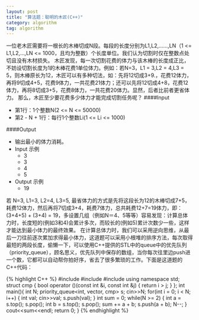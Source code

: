 ```yaml
---
layout: post
title: "算法题：聪明的木匠(C++)"
category: algorithm
tag: algorithm
---
```


一位老木匠需要将一根长的木棒切成N段。每段的长度分别为L1,L2,......,LN（1 <= L1,L2,…,LN <= 1000，且均为整数）个长度单位。我们认为切割时仅在整数点处切且没有木材损失。
木匠发现，每一次切割花费的体力与该木棒的长度成正比，不妨设切割长度为1的木棒花费1单位体力。例如：若N=3，L1 = 3,L2 = 4,L3 = 5，则木棒原长为12，木匠可以有多种切法，如：先将12切成3+9.，花费12体力，再将9切成4+5，花费9体力，一共花费21体力；还可以先将12切成4+8，花费12体力，再将8切成3+5，花费8体力，一共花费20体力。显然，后者比前者更省体力。
那么，木匠至少要花费多少体力才能完成切割任务呢？
####Input
* 第1行：1个整数N(2 <= N <= 50000)
* 第2 - N + 1行：每行1个整数Li(1 <= Li <= 1000)



####Output
* 输出最小的体力消耗。
* Input 示例
    * 3
	* 3
	* 4
	* 5
* Output 示例
	* 19

若 N=3, L1=3, L2=4, L3=5, 最省体力的方式是先将这段长为12的木棒切成7+5，耗费12体力，然后再将7切成3+4，耗费7体力，总共耗费12+7=19体力，即：(3+4+5) + (3+4) = 19，多设置几组（例如N＝4、5等等）容易发现：计算总体力时，长度短的(例如3和4)会累计多次，而较长的(例如5)累计次数少一些，这样才能达到最小体力的最终效果。
在计算总体力时，我们可以采用逆向思维，从最后一刀往前逐次累加求得最小体力，这道题可以采用小根堆的排序方法，每次取得最短的两段长度，偷懒一下，可以使用C++提供的STL中的queue中的优先队列（priority_queue），顾名思义，优先队列中保存的数组，当你每次往里边push进一个数，它都可以自动帮你拍好序，省去了很多繁琐的工作。下面是这道题的C++代码：

{% highlight C++ %}
#include<iostream>
#include<queue>
#include<vector>
using namespace std;
struct cmp {
	bool operator ()(const int &i, const int &j) {
		return i > j;
		}
};
int main(){
	int N;
	priority_queue<int, vector<int>, cmp> s;
	cin>>N;
	for(int i = 0; i < N; i++) {
		int val;
		cin>>val;
		s.push(val);
	}
	int sum = 0;
	while(N >= 2) {
		int a = s.top();
		s.pop();
		int b = s.top();
		s.pop();
		sum += a + b;
		s.push(a + b);
		N--;
	}
	cout<<sum<<endl;
	return 0;
}
{% endhighlight %}
